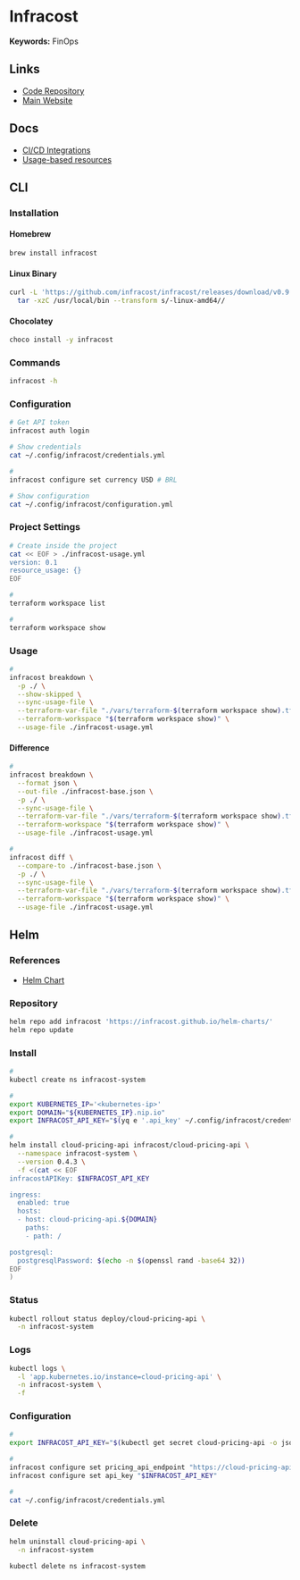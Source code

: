 # Infracost

<!--
https://github.com/infracost/infracost-atlantis
https://github.com/marketplace/actions/infracost
-->

**Keywords:** FinOps

## Links

- [Code Repository](https://github.com/infracost/infracost)
- [Main Website](https://infracost.io/)

## Docs

- [CI/CD Integrations](https://infracost.io/docs/integrations/cicd)
- [Usage-based resources](https://infracost.io/docs/usage_based_resources/)

## CLI

### Installation

#### Homebrew

```sh
brew install infracost
```

#### Linux Binary

```sh
curl -L 'https://github.com/infracost/infracost/releases/download/v0.9.3/infracost-linux-amd64.tar.gz' | \
  tar -xzC /usr/local/bin --transform s/-linux-amd64//
```

#### Chocolatey

```sh
choco install -y infracost
```

### Commands

```sh
infracost -h
```

### Configuration

```sh
# Get API token
infracost auth login

# Show credentials
cat ~/.config/infracost/credentials.yml

#
infracost configure set currency USD # BRL

# Show configuration
cat ~/.config/infracost/configuration.yml
```

### Project Settings

```sh
# Create inside the project
cat << EOF > ./infracost-usage.yml
version: 0.1
resource_usage: {}
EOF

#
terraform workspace list

#
terraform workspace show
```

### Usage

```sh
#
infracost breakdown \
  -p ./ \
  --show-skipped \
  --sync-usage-file \
  --terraform-var-file "./vars/terraform-$(terraform workspace show).tfvars" \
  --terraform-workspace "$(terraform workspace show)" \
  --usage-file ./infracost-usage.yml
```

#### Difference

```sh
#
infracost breakdown \
  --format json \
  --out-file ./infracost-base.json \
  -p ./ \
  --sync-usage-file \
  --terraform-var-file "./vars/terraform-$(terraform workspace show).tfvars" \
  --terraform-workspace "$(terraform workspace show)" \
  --usage-file ./infracost-usage.yml

#
infracost diff \
  --compare-to ./infracost-base.json \
  -p ./ \
  --sync-usage-file \
  --terraform-var-file "./vars/terraform-$(terraform workspace show).tfvars" \
  --terraform-workspace "$(terraform workspace show)" \
  --usage-file ./infracost-usage.yml
```

## Helm

### References

- [Helm Chart](https://github.com/infracost/helm-charts/tree/master/charts/cloud-pricing-api)

### Repository

```sh
helm repo add infracost 'https://infracost.github.io/helm-charts/'
helm repo update
```

### Install

```sh
#
kubectl create ns infracost-system

#
export KUBERNETES_IP='<kubernetes-ip>'
export DOMAIN="${KUBERNETES_IP}.nip.io"
export INFRACOST_API_KEY="$(yq e '.api_key' ~/.config/infracost/credentials.yml)"

#
helm install cloud-pricing-api infracost/cloud-pricing-api \
  --namespace infracost-system \
  --version 0.4.3 \
  -f <(cat << EOF
infracostAPIKey: $INFRACOST_API_KEY

ingress:
  enabled: true
  hosts:
  - host: cloud-pricing-api.${DOMAIN}
    paths:
    - path: /

postgresql:
  postgresqlPassword: $(echo -n $(openssl rand -base64 32))
EOF
)
```

### Status

```sh
kubectl rollout status deploy/cloud-pricing-api \
  -n infracost-system
```

### Logs

```sh
kubectl logs \
  -l 'app.kubernetes.io/instance=cloud-pricing-api' \
  -n infracost-system \
  -f
```

### Configuration

```sh
#
export INFRACOST_API_KEY="$(kubectl get secret cloud-pricing-api -o jsonpath='{.data.self-hosted-infracost-api-key}' -n infracost-system | base64 -d)"

#
infracost configure set pricing_api_endpoint "https://cloud-pricing-api.${DOMAIN}"
infracost configure set api_key "$INFRACOST_API_KEY"

#
cat ~/.config/infracost/credentials.yml
```

<!--
INFRACOST_PRICING_API_ENDPOINT
INFRACOST_API_KEY
-->

### Delete

```sh
helm uninstall cloud-pricing-api \
  -n infracost-system

kubectl delete ns infracost-system
```
